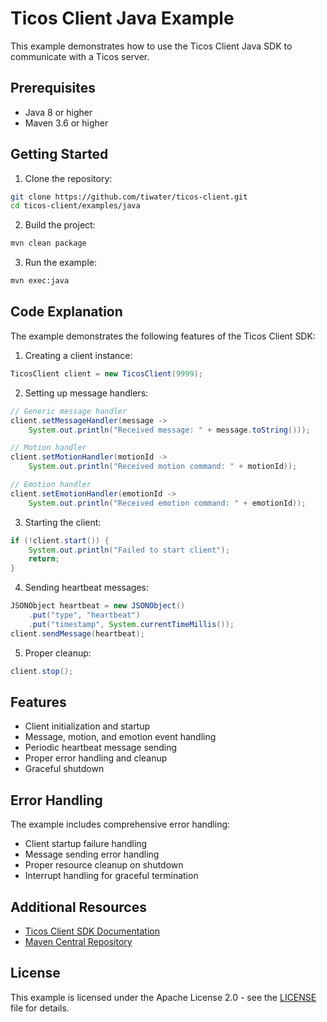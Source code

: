 # Ticos Client Java Example

This example demonstrates how to use the Ticos Client Java SDK to communicate with a Ticos server.

## Prerequisites

- Java 8 or higher
- Maven 3.6 or higher

## Getting Started

1. Clone the repository:
```bash
git clone https://github.com/tiwater/ticos-client.git
cd ticos-client/examples/java
```

2. Build the project:
```bash
mvn clean package
```

3. Run the example:
```bash
mvn exec:java
```

## Code Explanation

The example demonstrates the following features of the Ticos Client SDK:

1. Creating a client instance:
```java
TicosClient client = new TicosClient(9999);
```

2. Setting up message handlers:
```java
// Generic message handler
client.setMessageHandler(message -> 
    System.out.println("Received message: " + message.toString()));

// Motion handler
client.setMotionHandler(motionId -> 
    System.out.println("Received motion command: " + motionId));

// Emotion handler
client.setEmotionHandler(emotionId -> 
    System.out.println("Received emotion command: " + emotionId));
```

3. Starting the client:
```java
if (!client.start()) {
    System.out.println("Failed to start client");
    return;
}
```

4. Sending heartbeat messages:
```java
JSONObject heartbeat = new JSONObject()
    .put("type", "heartbeat")
    .put("timestamp", System.currentTimeMillis());
client.sendMessage(heartbeat);
```

5. Proper cleanup:
```java
client.stop();
```

## Features

- Client initialization and startup
- Message, motion, and emotion event handling
- Periodic heartbeat message sending
- Proper error handling and cleanup
- Graceful shutdown

## Error Handling

The example includes comprehensive error handling:
- Client startup failure handling
- Message sending error handling
- Proper resource cleanup on shutdown
- Interrupt handling for graceful termination

## Additional Resources

- [Ticos Client SDK Documentation](https://github.com/tiwater/ticos-client)
- [Maven Central Repository](https://central.sonatype.com/artifact/com.tiwater/ticos-client/0.1.0)

## License

This example is licensed under the Apache License 2.0 - see the [LICENSE](../../LICENSE) file for details.
